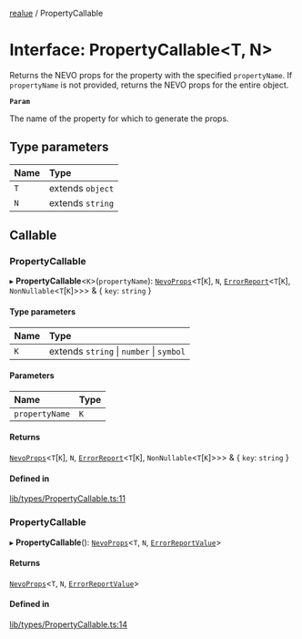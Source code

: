 [realue](../README.md) / PropertyCallable

# Interface: PropertyCallable<T, N\>

Returns the NEVO props for the property with the specified `propertyName`. If `propertyName` is not provided, returns the NEVO props for the entire object.

**`Param`**

The name of the property for which to generate the props.

## Type parameters

| Name | Type |
| :------ | :------ |
| `T` | extends `object` |
| `N` | extends `string` |

## Callable

### PropertyCallable

▸ **PropertyCallable**<`K`\>(`propertyName`): [`NevoProps`](../README.md#nevoprops)<`T`[`K`], `N`, [`ErrorReport`](../README.md#errorreport)<`T`[`K`], `NonNullable`<`T`[`K`]\>\>\> & { `key`: `string`  }

#### Type parameters

| Name | Type |
| :------ | :------ |
| `K` | extends `string` \| `number` \| `symbol` |

#### Parameters

| Name | Type |
| :------ | :------ |
| `propertyName` | `K` |

#### Returns

[`NevoProps`](../README.md#nevoprops)<`T`[`K`], `N`, [`ErrorReport`](../README.md#errorreport)<`T`[`K`], `NonNullable`<`T`[`K`]\>\>\> & { `key`: `string`  }

#### Defined in

[lib/types/PropertyCallable.ts:11](https://github.com/nevoland/realue/blob/61ce2f4/lib/types/PropertyCallable.ts#L11)

### PropertyCallable

▸ **PropertyCallable**(): [`NevoProps`](../README.md#nevoprops)<`T`, `N`, [`ErrorReportValue`](../README.md#errorreportvalue)\>

#### Returns

[`NevoProps`](../README.md#nevoprops)<`T`, `N`, [`ErrorReportValue`](../README.md#errorreportvalue)\>

#### Defined in

[lib/types/PropertyCallable.ts:14](https://github.com/nevoland/realue/blob/61ce2f4/lib/types/PropertyCallable.ts#L14)
